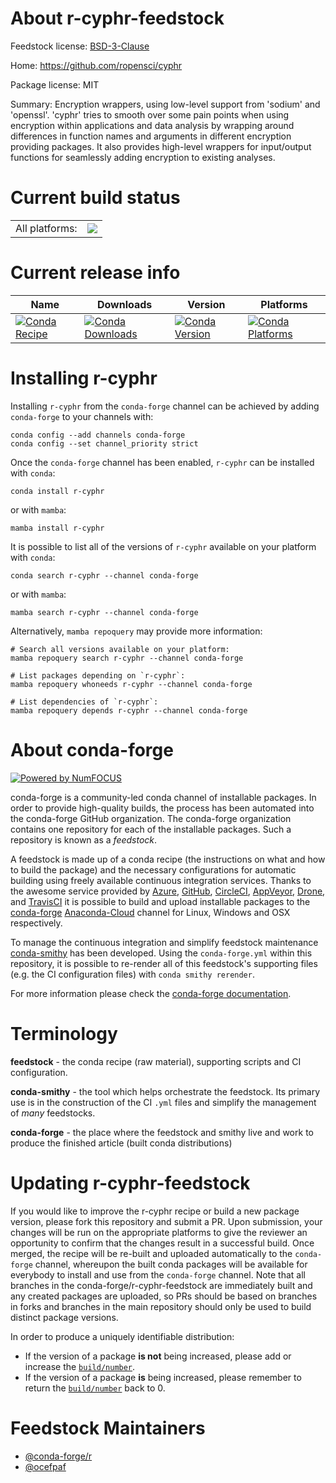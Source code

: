 About r-cyphr-feedstock
=======================

Feedstock license: [BSD-3-Clause](https://github.com/conda-forge/r-cyphr-feedstock/blob/main/LICENSE.txt)

Home: https://github.com/ropensci/cyphr

Package license: MIT

Summary: Encryption wrappers, using low-level support from 'sodium' and 'openssl'.  'cyphr' tries to smooth over some pain points when using encryption within applications and data analysis by wrapping around differences in function names and arguments in different encryption providing packages.  It also provides high-level wrappers for input/output functions for seamlessly adding encryption to existing analyses.

Current build status
====================


<table><tr><td>All platforms:</td>
    <td>
      <a href="https://dev.azure.com/conda-forge/feedstock-builds/_build/latest?definitionId=7174&branchName=main">
        <img src="https://dev.azure.com/conda-forge/feedstock-builds/_apis/build/status/r-cyphr-feedstock?branchName=main">
      </a>
    </td>
  </tr>
</table>

Current release info
====================

| Name | Downloads | Version | Platforms |
| --- | --- | --- | --- |
| [![Conda Recipe](https://img.shields.io/badge/recipe-r--cyphr-green.svg)](https://anaconda.org/conda-forge/r-cyphr) | [![Conda Downloads](https://img.shields.io/conda/dn/conda-forge/r-cyphr.svg)](https://anaconda.org/conda-forge/r-cyphr) | [![Conda Version](https://img.shields.io/conda/vn/conda-forge/r-cyphr.svg)](https://anaconda.org/conda-forge/r-cyphr) | [![Conda Platforms](https://img.shields.io/conda/pn/conda-forge/r-cyphr.svg)](https://anaconda.org/conda-forge/r-cyphr) |

Installing r-cyphr
==================

Installing `r-cyphr` from the `conda-forge` channel can be achieved by adding `conda-forge` to your channels with:

```
conda config --add channels conda-forge
conda config --set channel_priority strict
```

Once the `conda-forge` channel has been enabled, `r-cyphr` can be installed with `conda`:

```
conda install r-cyphr
```

or with `mamba`:

```
mamba install r-cyphr
```

It is possible to list all of the versions of `r-cyphr` available on your platform with `conda`:

```
conda search r-cyphr --channel conda-forge
```

or with `mamba`:

```
mamba search r-cyphr --channel conda-forge
```

Alternatively, `mamba repoquery` may provide more information:

```
# Search all versions available on your platform:
mamba repoquery search r-cyphr --channel conda-forge

# List packages depending on `r-cyphr`:
mamba repoquery whoneeds r-cyphr --channel conda-forge

# List dependencies of `r-cyphr`:
mamba repoquery depends r-cyphr --channel conda-forge
```


About conda-forge
=================

[![Powered by
NumFOCUS](https://img.shields.io/badge/powered%20by-NumFOCUS-orange.svg?style=flat&colorA=E1523D&colorB=007D8A)](https://numfocus.org)

conda-forge is a community-led conda channel of installable packages.
In order to provide high-quality builds, the process has been automated into the
conda-forge GitHub organization. The conda-forge organization contains one repository
for each of the installable packages. Such a repository is known as a *feedstock*.

A feedstock is made up of a conda recipe (the instructions on what and how to build
the package) and the necessary configurations for automatic building using freely
available continuous integration services. Thanks to the awesome service provided by
[Azure](https://azure.microsoft.com/en-us/services/devops/), [GitHub](https://github.com/),
[CircleCI](https://circleci.com/), [AppVeyor](https://www.appveyor.com/),
[Drone](https://cloud.drone.io/welcome), and [TravisCI](https://travis-ci.com/)
it is possible to build and upload installable packages to the
[conda-forge](https://anaconda.org/conda-forge) [Anaconda-Cloud](https://anaconda.org/)
channel for Linux, Windows and OSX respectively.

To manage the continuous integration and simplify feedstock maintenance
[conda-smithy](https://github.com/conda-forge/conda-smithy) has been developed.
Using the ``conda-forge.yml`` within this repository, it is possible to re-render all of
this feedstock's supporting files (e.g. the CI configuration files) with ``conda smithy rerender``.

For more information please check the [conda-forge documentation](https://conda-forge.org/docs/).

Terminology
===========

**feedstock** - the conda recipe (raw material), supporting scripts and CI configuration.

**conda-smithy** - the tool which helps orchestrate the feedstock.
                   Its primary use is in the construction of the CI ``.yml`` files
                   and simplify the management of *many* feedstocks.

**conda-forge** - the place where the feedstock and smithy live and work to
                  produce the finished article (built conda distributions)


Updating r-cyphr-feedstock
==========================

If you would like to improve the r-cyphr recipe or build a new
package version, please fork this repository and submit a PR. Upon submission,
your changes will be run on the appropriate platforms to give the reviewer an
opportunity to confirm that the changes result in a successful build. Once
merged, the recipe will be re-built and uploaded automatically to the
`conda-forge` channel, whereupon the built conda packages will be available for
everybody to install and use from the `conda-forge` channel.
Note that all branches in the conda-forge/r-cyphr-feedstock are
immediately built and any created packages are uploaded, so PRs should be based
on branches in forks and branches in the main repository should only be used to
build distinct package versions.

In order to produce a uniquely identifiable distribution:
 * If the version of a package **is not** being increased, please add or increase
   the [``build/number``](https://docs.conda.io/projects/conda-build/en/latest/resources/define-metadata.html#build-number-and-string).
 * If the version of a package **is** being increased, please remember to return
   the [``build/number``](https://docs.conda.io/projects/conda-build/en/latest/resources/define-metadata.html#build-number-and-string)
   back to 0.

Feedstock Maintainers
=====================

* [@conda-forge/r](https://github.com/conda-forge/r/)
* [@ocefpaf](https://github.com/ocefpaf/)

